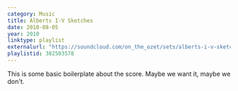 ```yaml
---
category: Music
title: Alberts I-V Sketches
date: 2010-08-05
year: 2010
linktype: playlist
externalurl: "https://soundcloud.com/on_the_ozet/sets/alberts-i-v-sketches"
playlistid: 382503578
---
```


This is some basic boilerplate about the score.  Maybe we want it, maybe we don't.

